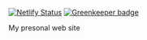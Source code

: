 [![Netlify Status](https://api.netlify.com/api/v1/badges/65b0dfb3-522a-48b9-a4be-02c743d8611d/deploy-status)](https://app.netlify.com/sites/nedbailov/deploys) [![Greenkeeper badge](https://badges.greenkeeper.io/venikman/nedbailov.com.svg)](https://greenkeeper.io/)

My presonal web site
